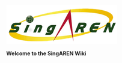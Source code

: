 ![Singaren Logo Transparency Small](/uploads/images/singaren-logo-transparency-small.png "Singaren Logo Transparency Small") 

**Welcome to the SingAREN Wiki**


